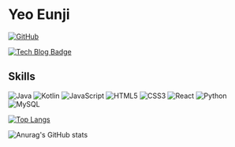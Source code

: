 # Yeo Eunji
<!--
**eunnj/eunnj** is a ✨ _special_ ✨ repository because its `README.md` (this file) appears on your GitHub profile.

Here are some ideas to get you started:

- 🔭 I’m currently working on ...
- 🌱 I’m currently learning ...
- 👯 I’m looking to collaborate on ...
- 🤔 I’m looking for help with ...
- 💬 Ask me about ...
- 📫 How to reach me: ...
- 😄 Pronouns: ...
- ⚡ Fun fact: ...
-->
[![GitHub](https://hits.seeyoufarm.com/api/count/incr/badge.svg?url=https%3A%2F%2Fgithub.com%2Feunnj&count_bg=%23C2DBFF&title_bg=%23B8B8B8&icon=&icon_color=%23E7E7E7&title=hits&edge_flat=false)](https://github.com/eunnj)

[![Tech Blog Badge](http://img.shields.io/badge/-Tech%20blog-black?style=flat-square&logo=blogger&logoColor=white&link=https://yeoeun-ji.tistory.com/)](https://yeoeun-ji.tistory.com/)

## Skills
![Java](https://img.shields.io/badge/java-%23ED8B00.svg?style=for-the-badge&logo=java&logoColor=white)
![Kotlin](https://img.shields.io/badge/kotlin-%230095D5.svg?style=for-the-badge&logo=kotlin&logoColor=white)
![JavaScript](https://img.shields.io/badge/javascript-%23323330.svg?style=for-the-badge&logo=javascript&logoColor=%23F7DF1E)
![HTML5](https://img.shields.io/badge/html5-%23E34F26.svg?style=for-the-badge&logo=html5&logoColor=white)
![CSS3](https://img.shields.io/badge/css3-%231572B6.svg?style=for-the-badge&logo=css3&logoColor=white)
![React](https://img.shields.io/badge/react-%2320232a.svg?style=for-the-badge&logo=react&logoColor=%2361DAFB)
![Python](https://img.shields.io/badge/python-3670A0?style=for-the-badge&logo=python&logoColor=ffdd54)
![MySQL](https://img.shields.io/badge/mysql-%2300f.svg?style=for-the-badge&logo=mysql&logoColor=white)

[![Top Langs](https://github-readme-stats.vercel.app/api/top-langs/?username=eunnj&layout=compact)](https://github.com/anuraghazra/github-readme-stats)

![Anurag's GitHub stats](https://github-readme-stats.vercel.app/api?username=eunnj&show_icons=true&theme=radical)


